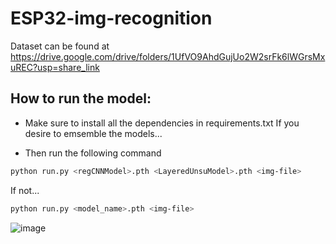 # ESP32-img-recognition
Dataset can be found at https://drive.google.com/drive/folders/1UfVO9AhdGujUo2W2srFk6lWGrsMxuREC?usp=share_link


## How to run the model:

* Make sure to install all the dependencies in requirements.txt
If you desire to emsemble the models...

* Then run the following command
```bash
python run.py <regCNNModel>.pth <LayeredUnsuModel>.pth <img-file>
```

If not...
```bash
python run.py <model_name>.pth <img-file>
```
![image](https://github.com/user-attachments/assets/0769358d-c494-4ed5-9281-afec4ff2f9e4)


